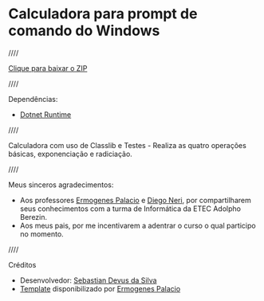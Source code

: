 # Calculadora para prompt de comando do Windows

////

[Clique para baixar o ZIP](dist/Calculadora.zip)

////

Dependências: 
- [Dotnet Runtime](https://dotnet.microsoft.com/en-us/download/dotnet/6.0/runtime)

////

Calculadora com uso de Classlib e Testes - Realiza as quatro operações básicas, exponenciação e radiciação.

////

Meus sinceros agradecimentos: 
- Aos professores [Ermogenes Palacio](https://github.com/ermogenes) e [Diego Neri](https://github.com/diegoneri), por compartilharem seus conhecimentos com 	a turma de Informática da ETEC Adolpho Berezin. 
- Aos meus pais, por me incentivarem a adentrar o curso o qual participo no momento.

////

Créditos 
- Desenvolvedor: [Sebastian Devus da Silva](https://github.com/SebastianDevus)
- [Template](https://github.com/ermogenes/calculadora-2022-final) disponibilizado por [Ermogenes Palacio](https://github.com/ermogenes)
